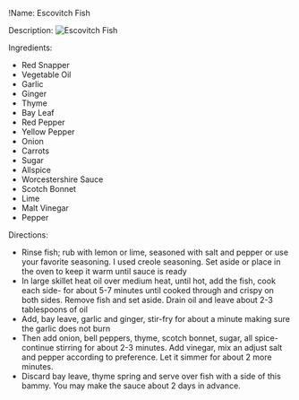 !Name: Escovitch Fish

Description:
![Escovitch Fish](https://www.themealdb.com/images/media/meals/1520084413.jpg "Escovitch Fish")

Ingredients:
- Red Snapper
- Vegetable Oil
- Garlic
- Ginger
- Thyme
- Bay Leaf
- Red Pepper
- Yellow Pepper
- Onion
- Carrots
- Sugar
- Allspice
- Worcestershire Sauce
- Scotch Bonnet
- Lime
- Malt Vinegar
- Pepper

Directions:
- Rinse fish; rub with lemon or lime, seasoned with salt and pepper or use your favorite seasoning. I used creole seasoning. Set aside or place in the oven to keep it warm until sauce is ready
- In large skillet heat oil over medium heat, until hot, add the fish, cook each side- for about 5-7 minutes until cooked through and crispy on both sides. Remove fish and set aside. Drain oil and leave about 2-3 tablespoons of oil
- Add, bay leave, garlic and ginger, stir-fry for about a minute making sure the garlic does not burn
- Then add onion, bell peppers, thyme, scotch bonnet, sugar, all spice-continue stirring for about 2-3 minutes. Add vinegar, mix an adjust salt and pepper according to preference. Let it simmer for about 2 more minutes. 
- Discard bay leave, thyme spring and serve over fish with a side of this bammy. You may make the sauce about 2 days in advance.
